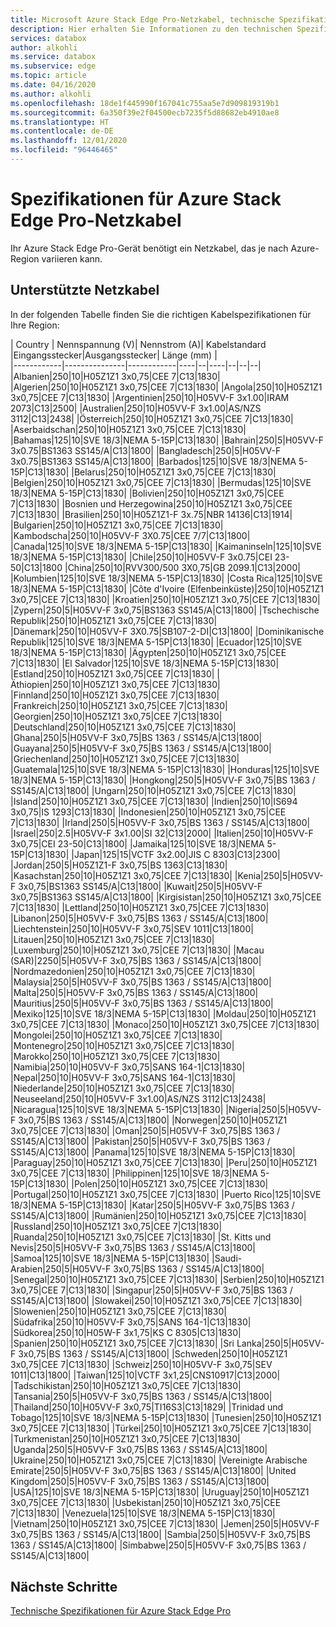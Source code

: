 ```yaml
---
title: Microsoft Azure Stack Edge Pro-Netzkabel, technische Spezifikationen nach Standort | Microsoft-Dokumentation
description: Hier erhalten Sie Informationen zu den technischen Spezifikationen für Ihre Azure Stack Edge Pro-Netzkabel.
services: databox
author: alkohli
ms.service: databox
ms.subservice: edge
ms.topic: article
ms.date: 04/16/2020
ms.author: alkohli
ms.openlocfilehash: 18de1f445990f167041c755aa5e7d909819319b1
ms.sourcegitcommit: 6a350f39e2f04500ecb7235f5d88682eb4910ae8
ms.translationtype: HT
ms.contentlocale: de-DE
ms.lasthandoff: 12/01/2020
ms.locfileid: "96446465"
---
```

# <a name="azure-stack-edge-pro-power-cord-specifications"></a>Spezifikationen für Azure Stack Edge Pro-Netzkabel

Ihr Azure Stack Edge Pro-Gerät benötigt ein Netzkabel, das je nach Azure-Region variieren kann.

## <a name="supported-power-cords"></a>Unterstützte Netzkabel

In der folgenden Tabelle finden Sie die richtigen Kabelspezifikationen für Ihre Region:

| Country    | Nennspannung (V)| Nennstrom (A)| Kabelstandard |Eingangsstecker|Ausgangsstecker| Länge (mm) |  
|------------|---------------|------------|----|--|----|--|--|--|
|Albanien|250|10|H05Z1Z1 3x0,75|CEE 7|C13|1830|
|Algerien|250|10|H05Z1Z1 3x0,75|CEE 7|C13|1830|
|Angola|250|10|H05Z1Z1 3x0,75|CEE 7|C13|1830|
|Argentinien|250|10|H05VV-F 3x1.00|IRAM 2073|C13|2500|
|Australien|250|10|H05VV-F 3x1.00|AS/NZS 3112|C13|2438|
|Österreich|250|10|H05Z1Z1 3x0,75|CEE 7|C13|1830|
|Aserbaidschan|250|10|H05Z1Z1 3x0,75|CEE 7|C13|1830|
|Bahamas|125|10|SVE 18/3|NEMA 5-15P|C13|1830|
|Bahrain|250|5|H05VV-F 3x0.75|BS1363 SS145/A|C13|1800|
|Bangladesch|250|5|H05VV-F 3x0.75|BS1363 SS145/A|C13|1800|
|Barbados|125|10|SVE 18/3|NEMA 5-15P|C13|1830|
|Belarus|250|10|H05Z1Z1 3x0,75|CEE 7|C13|1830|
|Belgien|250|10|H05Z1Z1 3x0,75|CEE 7|C13|1830|
|Bermudas|125|10|SVE 18/3|NEMA 5-15P|C13|1830|
|Bolivien|250|10|H05Z1Z1 3x0,75|CEE 7|C13|1830|
|Bosnien und Herzegowina|250|10|H05Z1Z1 3x0,75|CEE 7|C13|1830|
|Brasilien|250|10|H05Z1Z1-F 3x.75|NBR 14136|C13|1914|
|Bulgarien|250|10|H05Z1Z1 3x0,75|CEE 7|C13|1830|
|Kambodscha|250|10|H05VV-F 3X0.75|CEE 7/7|C13|1800|
|Canada|125|10|SVE 18/3|NEMA 5-15P|C13|1830|
|Kaimaninseln|125|10|SVE 18/3|NEMA 5-15P|C13|1830|
|Chile|250|10|H05VV-F 3x0.75|CEI 23-50|C13|1800
|China|250|10|RVV300/500 3X0,75|GB 2099.1|C13|2000|
|Kolumbien|125|10|SVE 18/3|NEMA 5-15P|C13|1830|
|Costa Rica|125|10|SVE 18/3|NEMA 5-15P|C13|1830|
|Côte d'Ivoire (Elfenbeinküste)|250|10|H05Z1Z1 3x0,75|CEE 7|C13|1830|
|Kroatien|250|10|H05Z1Z1 3x0,75|CEE 7|C13|1830|
|Zypern|250|5|H05VV-F 3x0,75|BS1363 SS145/A|C13|1800|
|Tschechische Republik|250|10|H05Z1Z1 3x0,75|CEE 7|C13|1830|
|Dänemark|250|10|H05VV-F 3X0.75|SB107-2-DI|C13|1800|
|Dominikanische Republik|125|10|SVE 18/3|NEMA 5-15P|C13|1830|
|Ecuador|125|10|SVE 18/3|NEMA 5-15P|C13|1830|
|Ägypten|250|10|H05Z1Z1 3x0,75|CEE 7|C13|1830|
|El Salvador|125|10|SVE 18/3|NEMA 5-15P|C13|1830|
|Estland|250|10|H05Z1Z1 3x0,75|CEE 7|C13|1830|
|Äthiopien|250|10|H05Z1Z1 3x0,75|CEE 7|C13|1830|
|Finnland|250|10|H05Z1Z1 3x0,75|CEE 7|C13|1830|
|Frankreich|250|10|H05Z1Z1 3x0,75|CEE 7|C13|1830|
|Georgien|250|10|H05Z1Z1 3x0,75|CEE 7|C13|1830|
|Deutschland|250|10|H05Z1Z1 3x0,75|CEE 7|C13|1830|
|Ghana|250|5|H05VV-F 3x0,75|BS 1363 / SS145/A|C13|1800|
|Guayana|250|5|H05VV-F 3x0,75|BS 1363 / SS145/A|C13|1800|
|Griechenland|250|10|H05Z1Z1 3x0,75|CEE 7|C13|1830|
|Guatemala|125|10|SVE 18/3|NEMA 5-15P|C13|1830|
|Honduras|125|10|SVE 18/3|NEMA 5-15P|C13|1830|
|Hongkong|250|5|H05VV-F 3x0,75|BS 1363 / SS145/A|C13|1800|
|Ungarn|250|10|H05Z1Z1 3x0,75|CEE 7|C13|1830|
|Island|250|10|H05Z1Z1 3x0,75|CEE 7|C13|1830|
|Indien|250|10|IS694 3x0,75|IS 1293|C13|1830|
|Indonesien|250|10|H05Z1Z1 3x0,75|CEE 7|C13|1830|
|Irland|250|5|H05VV-F 3x0,75|BS 1363 / SS145/A|C13|1800|
|Israel|250|2.5|H05VV-F 3x1.00|SI 32|C13|2000|
|Italien|250|10|H05VV-F 3x0,75|CEI 23-50|C13|1800|
|Jamaika|125|10|SVE 18/3|NEMA 5-15P|C13|1830|
|Japan|125|15|VCTF 3x2.00|JIS C 8303|C13|2300|
|Jordan|250|5|H05Z1Z1-F 3x0,75|BS 1363|C13|1830|
|Kasachstan|250|10|H05Z1Z1 3x0,75|CEE 7|C13|1830|
|Kenia|250|5|H05VV-F 3x0,75|BS1363 SS145/A|C13|1800|
|Kuwait|250|5|H05VV-F 3x0,75|BS1363 SS145/A|C13|1800|
|Kirgisistan|250|10|H05Z1Z1 3x0,75|CEE 7|C13|1830|
|Lettland|250|10|H05Z1Z1 3x0,75|CEE 7|C13|1830|
|Libanon|250|5|H05VV-F 3x0,75|BS 1363 / SS145/A|C13|1800|
|Liechtenstein|250|10|H05VV-F 3x0,75|SEV 1011|C13|1800|
|Litauen|250|10|H05Z1Z1 3x0,75|CEE 7|C13|1830|
|Luxemburg|250|10|H05Z1Z1 3x0,75|CEE 7|C13|1830|
|Macau (SAR)|2250|5|H05VV-F 3x0,75|BS 1363 / SS145/A|C13|1800|
|Nordmazedonien|250|10|H05Z1Z1 3x0,75|CEE 7|C13|1830|
|Malaysia|250|5|H05VV-F 3x0,75|BS 1363 / SS145/A|C13|1800|
|Malta|250|5|H05VV-F 3x0,75|BS 1363 / SS145/A|C13|1800|
|Mauritius|250|5|H05VV-F 3x0,75|BS 1363 / SS145/A|C13|1800|
|Mexiko|125|10|SVE 18/3|NEMA 5-15P|C13|1830|
|Moldau|250|10|H05Z1Z1 3x0,75|CEE 7|C13|1830|
|Monaco|250|10|H05Z1Z1 3x0,75|CEE 7|C13|1830|
|Mongolei|250|10|H05Z1Z1 3x0,75|CEE 7|C13|1830|
|Montenegro|250|10|H05Z1Z1 3x0,75|CEE 7|C13|1830|
|Marokko|250|10|H05Z1Z1 3x0,75|CEE 7|C13|1830|
|Namibia|250|10|H05VV-F 3x0,75|SANS 164-1|C13|1830|
|Nepal|250|10|H05VV-F 3x0,75|SANS 164-1|C13|1830|
|Niederlande|250|10|H05Z1Z1 3x0,75|CEE 7|C13|1830|
|Neuseeland|250|10|H05VV-F 3x1.00|AS/NZS 3112|C13|2438|
|Nicaragua|125|10|SVE 18/3|NEMA 5-15P|C13|1830|
|Nigeria|250|5|H05VV-F 3x0,75|BS 1363 / SS145/A|C13|1800|
|Norwegen|250|10|H05Z1Z1 3x0,75|CEE 7|C13|1830|
|Oman|250|5|H05VV-F 3x0,75|BS 1363 / SS145/A|C13|1800|
|Pakistan|250|5|H05VV-F 3x0,75|BS 1363 / SS145/A|C13|1800|
|Panama|125|10|SVE 18/3|NEMA 5-15P|C13|1830|
|Paraguay|250|10|H05Z1Z1 3x0,75|CEE 7|C13|1830|
|Peru|250|10|H05Z1Z1 3x0,75|CEE 7|C13|1830|
|Philippinen|125|10|SVE 18/3|NEMA 5-15P|C13|1830|
|Polen|250|10|H05Z1Z1 3x0,75|CEE 7|C13|1830|
|Portugal|250|10|H05Z1Z1 3x0,75|CEE 7|C13|1830|
|Puerto Rico|125|10|SVE 18/3|NEMA 5-15P|C13|1830|
|Katar|250|5|H05VV-F 3x0,75|BS 1363 / SS145/A|C13|1800|
|Rumänien|250|10|H05Z1Z1 3x0,75|CEE 7|C13|1830|
|Russland|250|10|H05Z1Z1 3x0,75|CEE 7|C13|1830|
|Ruanda|250|10|H05Z1Z1 3x0,75|CEE 7|C13|1830|
|St. Kitts und Nevis|250|5|H05VV-F 3x0,75|BS 1363 / SS145/A|C13|1800|
|Samoa|125|10|SVE 18/3|NEMA 5-15P|C13|1830|
|Saudi-Arabien|250|5|H05VV-F 3x0,75|BS 1363 / SS145/A|C13|1800|
|Senegal|250|10|H05Z1Z1 3x0,75|CEE 7|C13|1830|
|Serbien|250|10|H05Z1Z1 3x0,75|CEE 7|C13|1830|
|Singapur|250|5|H05VV-F 3x0,75|BS 1363 / SS145/A|C13|1800|
|Slowakei|250|10|H05Z1Z1 3x0,75|CEE 7|C13|1830|
|Slowenien|250|10|H05Z1Z1 3x0,75|CEE 7|C13|1830|
|Südafrika|250|10|H05VV-F 3x0,75|SANS 164-1|C13|1830|
|Südkorea|250|10|H05W-F 3x1,75|KS C 8305|C13|1830|
|Spanien|250|10|H05Z1Z1 3x0,75|CEE 7|C13|1830|
|Sri Lanka|250|5|H05VV-F 3x0,75|BS 1363 / SS145/A|C13|1800|
|Schweden|250|10|H05Z1Z1 3x0,75|CEE 7|C13|1830|
|Schweiz|250|10|H05VV-F 3x0,75|SEV 1011|C13|1800|
|Taiwan|125|10|VCTF 3x1,25|CNS10917|C13|2000|
|Tadschikistan|250|10|H05Z1Z1 3x0,75|CEE 7|C13|1830|
|Tansania|250|5|H05VV-F 3x0,75|BS 1363 / SS145/A|C13|1800|
|Thailand|250|10|H05VV-F 3x0,75|TI16S3|C13|1829|
|Trinidad und Tobago|125|10|SVE 18/3|NEMA 5-15P|C13|1830|
|Tunesien|250|10|H05Z1Z1 3x0,75|CEE 7|C13|1830|
|Türkei|250|10|H05Z1Z1 3x0,75|CEE 7|C13|1830|
|Turkmenistan|250|10|H05Z1Z1 3x0,75|CEE 7|C13|1830|
|Uganda|250|5|H05VV-F 3x0,75|BS 1363 / SS145/A|C13|1800|
|Ukraine|250|10|H05Z1Z1 3x0,75|CEE 7|C13|1830|
|Vereinigte Arabische Emirate|250|5|H05VV-F 3x0,75|BS 1363 / SS145/A|C13|1800|
|United Kingdom|250|5|H05VV-F 3x0,75|BS 1363 / SS145/A|C13|1800|
|USA|125|10|SVE 18/3|NEMA 5-15P|C13|1830|
|Uruguay|250|10|H05Z1Z1 3x0,75|CEE 7|C13|1830|
|Usbekistan|250|10|H05Z1Z1 3x0,75|CEE 7|C13|1830|
|Venezuela|125|10|SVE 18/3|NEMA 5-15P|C13|1830|
|Vietnam|250|10|H05Z1Z1 3x0,75|CEE 7|C13|1830|
|Jemen|250|5|H05VV-F 3x0,75|BS 1363 / SS145/A|C13|1800|
|Sambia|250|5|H05VV-F 3x0,75|BS 1363 / SS145/A|C13|1800|
|Simbabwe|250|5|H05VV-F 3x0,75|BS 1363 / SS145/A|C13|1800|

## <a name="next-steps"></a>Nächste Schritte

[Technische Spezifikationen für Azure Stack Edge Pro](./azure-stack-edge-technical-specifications-compliance.md)